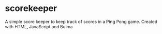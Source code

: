 # scorekeeper
A simple score keeper to keep track of scores in a Ping Pong game.
Created with HTML, JavaScript and Bulma
